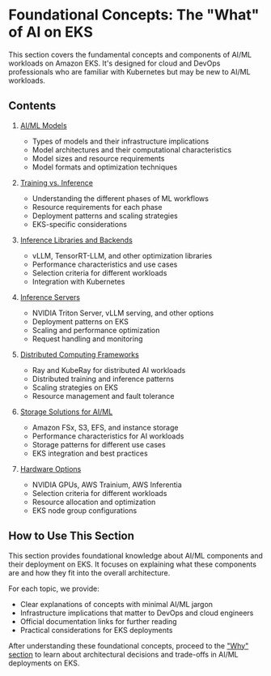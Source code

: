 # Foundational Concepts: The "What" of AI on EKS

This section covers the fundamental concepts and components of AI/ML workloads on Amazon EKS. It's designed for cloud and DevOps professionals who are familiar with Kubernetes but may be new to AI/ML workloads.

## Contents

1. [AI/ML Models](models.md)
   - Types of models and their infrastructure implications
   - Model architectures and their computational characteristics
   - Model sizes and resource requirements
   - Model formats and optimization techniques

2. [Training vs. Inference](training-vs-inference.md)
   - Understanding the different phases of ML workflows
   - Resource requirements for each phase
   - Deployment patterns and scaling strategies
   - EKS-specific considerations

3. [Inference Libraries and Backends](inference-libraries.md)
   - vLLM, TensorRT-LLM, and other optimization libraries
   - Performance characteristics and use cases
   - Selection criteria for different workloads
   - Integration with Kubernetes

4. [Inference Servers](inference-servers.md)
   - NVIDIA Triton Server, vLLM serving, and other options
   - Deployment patterns on EKS
   - Scaling and performance optimization
   - Request handling and monitoring

5. [Distributed Computing Frameworks](distributed-computing.md)
   - Ray and KubeRay for distributed AI workloads
   - Distributed training and inference patterns
   - Scaling strategies on EKS
   - Resource management and fault tolerance

6. [Storage Solutions for AI/ML](storage-solutions.md)
   - Amazon FSx, S3, EFS, and instance storage
   - Performance characteristics for AI workloads
   - Storage patterns for different use cases
   - EKS integration and best practices

7. [Hardware Options](hardware-options.md)
   - NVIDIA GPUs, AWS Trainium, AWS Inferentia
   - Selection criteria for different workloads
   - Resource allocation and optimization
   - EKS node group configurations

## How to Use This Section

This section provides foundational knowledge about AI/ML components and their deployment on EKS. It focuses on explaining what these components are and how they fit into the overall architecture.

For each topic, we provide:
- Clear explanations of concepts with minimal AI/ML jargon
- Infrastructure implications that matter to DevOps and cloud engineers
- Official documentation links for further reading
- Practical considerations for EKS deployments

After understanding these foundational concepts, proceed to the ["Why" section](../why/README.md) to learn about architectural decisions and trade-offs in AI/ML deployments on EKS.
